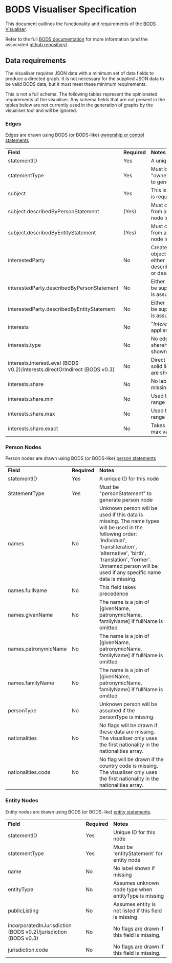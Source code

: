 # BODS Visualiser Specification

This document outlines the functionality and requirements of the [BODS Visualiser](https://github.com/openownership/visualisation-tool).

Refer to the full [BODS documentation](https://standard.openownership.org/en/0.3.0/) for more information (and the associated [github repository](https://github.com/openownership/data-standard)). 


## Data requirements

The visualiser requires JSON data with a minimum set of data fields to produce a directed graph. It is not necessary for the supplied JSON data to be valid BODS data, but it must meet these minimum requirements.

This is not a full schema. The following tables represent the opinionated requirements of the visualiser. Any schema fields that are not present in the tables below are not currently used in the generation of graphs by the visualiser tool and will be ignored.


### Edges
Edges are drawn using BODS (or BODS-like) [ownership or control statements](https://standard.openownership.org/en/0.3.0/schema/schema-browser.html#ownership-or-control-statement)

<table>
  <tr>
   <td><strong>Field</strong>
   </td>
   <td><strong>Required</strong>
   </td>
   <td><strong>Notes</strong>
   </td>
  </tr>
  <tr>
   <td>statementID
   </td>
   <td>Yes
   </td>
   <td>A unique ID for this statement
   </td>
  </tr>
  <tr>
   <td>statementType
   </td>
   <td>Yes
   </td>
   <td>Must be "ownershipOrControlStatement" to generate edge
   </td>
  </tr>
  <tr>
   <td>subject
   </td>
   <td>Yes
   </td>
   <td>This is the connecting node and is required
   </td>
  </tr>
  <tr>
   <td>subject.describedByPersonStatement
   </td>
   <td>(Yes)
   </td>
   <td>Must contain a `statementID` from a person node or an entity node in the dataset
   </td>
  </tr>
  <tr>
   <td>subject.describedByEntityStatement
   </td>
   <td>(Yes)
   </td>
   <td>Must contain a `statementID` from a person node or an entity node in the dataset
   </td>
  </tr>
  <tr>
   <td>interestedParty
   </td>
   <td>No
   </td>
   <td>Creates an unknown node if object is empty (can contain either describedByPersonStatement or describedByEntityStatement)
   </td>
  </tr>
  <tr>
   <td>interestedParty.describedByPersonStatement
   </td>
   <td>No
   </td>
   <td>Either person or entity should be supplied otherwise unknown is assumed
   </td>
  </tr>
  <tr>
   <td>interestedParty.describedByEntityStatement
   </td>
   <td>No
   </td>
   <td>Either person or entity should be supplied otherwise unknown is assumed
   </td>
  </tr>
  <tr>
   <td>interests
   </td>
   <td>No
   </td>
   <td>"<em>Interest details unknown</em>" label applied if empty array
   </td>
  </tr>
  <tr>
   <td>interests.type
   </td>
   <td>No
   </td>
   <td>No edge drawn if missing. Only shareholding or votingRights shown
   </td>
  </tr>
  <tr>
   <td>interests.interestLevel (BODS v0.2)/interests.directOrIndirect (BODS v0.3)
   </td>
   <td>No
   </td>
   <td>Direct interests are shown as solid lines, indirect or unknown are shown as dotted lines
   </td>
  </tr>
  <tr>
   <td>interests.share
   </td>
   <td>No
   </td>
   <td>No labels applied if this field is missing
   </td>
  </tr>
  <tr>
   <td>interests.share.min
   </td>
   <td>No
   </td>
   <td>Used to calculate a min - max range
   </td>
  </tr>
  <tr>
   <td>interests.share.max
   </td>
   <td>No
   </td>
   <td>Used to calculate a min - max range
   </td>
  </tr>
  <tr>
   <td>interests.share.exact
   </td>
   <td>No
   </td>
   <td>Takes precedence over min and max values
   </td>
  </tr>
</table>



### Person Nodes
Person nodes are drawn using BODS (or BODS-like) [person statements](https://standard.openownership.org/en/0.3.0/schema/schema-browser.html#person-statement)

<table>
  <tr>
   <td><strong>Field</strong>
   </td>
   <td><strong>Required</strong>
   </td>
   <td><strong>Notes</strong>
   </td>
  </tr>
  <tr>
   <td>statementID
   </td>
   <td>Yes
   </td>
   <td>A unique ID for this node
   </td>
  </tr>
  <tr>
   <td>StatementType
   </td>
   <td>Yes
   </td>
   <td>Must be "personStatement" to generate person node
   </td>
  </tr>
  <tr>
   <td>names
   </td>
   <td>No
   </td>
   <td>Unknown person will be used if this data is missing. The name types will be used in the following order: 'individual', 'transliteration', 'alternative', 'birth', 'translation', 'former'. Unnamed person will be used if any specific name data is missing.
   </td>
  </tr>
  <tr>
   <td>names.fullName
   </td>
   <td>No
   </td>
   <td>This field takes precedence
   </td>
  </tr>
  <tr>
   <td>names.givenName
   </td>
   <td>No
   </td>
   <td>The name is a join of [givenName, patronymicName, familyName] if fullName is omitted
   </td>
  </tr>
  <tr>
   <td>names.patronymicName
   </td>
   <td>No
   </td>
   <td>The name is a join of [givenName, patronymicName, familyName] if fullName is omitted
   </td>
  </tr>
  <tr>
   <td>names.familyName
   </td>
   <td>No
   </td>
   <td>The name is a join of [givenName, patronymicName, familyName] if fullName is omitted
   </td>
  </tr>
  <tr>
   <td>personType
   </td>
   <td>No
   </td>
   <td>Unknown person will be assumed if the personType is missing.
   </td>
  </tr>
  <tr>
   <td>nationalities
   </td>
   <td>No
   </td>
   <td>No flags will be drawn if these data are missing. The visualiser only uses the first nationality in the nationalities array.
   </td>
  </tr>
  <tr>
   <td>nationalities.code
   </td>
   <td>No
   </td>
   <td>No flag will be drawn if the country code is missing. The visualiser only uses the first nationality in the nationalities array.
   </td>
  </tr>
</table>



### Entity Nodes
Entity nodes are drawn using BODS (or BODS-like) [entity statements](https://standard.openownership.org/en/0.3.0/schema/schema-browser.html#entity-statement).

<table>
  <tr>
   <td><strong>Field</strong>
   </td>
   <td><strong>Required</strong>
   </td>
   <td><strong>Notes</strong>
   </td>
  </tr>
  <tr>
   <td>statementID
   </td>
   <td>Yes
   </td>
   <td>Unique ID for this node
   </td>
  </tr>
  <tr>
   <td>statementType
   </td>
   <td>Yes
   </td>
   <td>Must be 'entityStatement' for entity node
   </td>
  </tr>
  <tr>
   <td>name
   </td>
   <td>No
   </td>
   <td>No label shown if missing
   </td>
  </tr>
  <tr>
   <td>entityType
   </td>
   <td>No
   </td>
   <td>Assumes unknown node type when entityType is missing
   </td>
  </tr>
  <tr>
   <td>publicListing
   </td>
   <td>No
   </td>
   <td>Assumes entity is not listed if this field is missing
   </td>
  </tr>
  <tr>
   <td>incorporatedInJurisdiction (BODS v0.2)/jurisdiction (BODS v0.3)
   </td>
   <td>No
   </td>
   <td>No flags are drawn if this field is missing.
   </td>
  </tr>
  <tr>
   <td>jurisdiction.code
   </td>
   <td>No
   </td>
   <td>No flags are drawn if this field is missing.
   </td>
  </tr>
</table>

